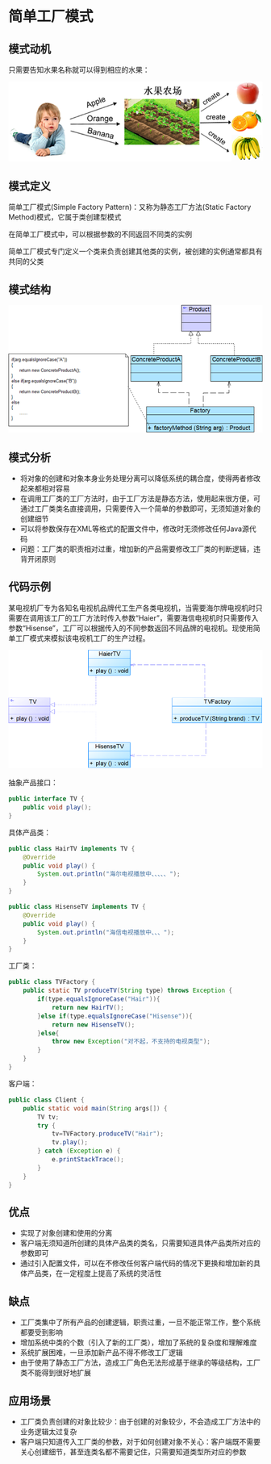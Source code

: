 # 简单工厂模式


<!--more-->

## 模式动机

只需要告知水果名称就可以得到相应的水果：

![image-20210416212216842.png](/posts/设计模式/简单工厂模式/image-20210416212216842.png)

## 模式定义

简单工厂模式(Simple Factory Pattern)：又称为静态工厂方法(Static Factory Method)模式，它属于类创建型模式

在简单工厂模式中，可以根据参数的不同返回不同类的实例

简单工厂模式专门定义一个类来负责创建其他类的实例，被创建的实例通常都具有共同的父类

## 模式结构

![image-20210416212336941.png](/posts/设计模式/简单工厂模式/image-20210416212336941.png)

## 模式分析

- 将对象的创建和对象本身业务处理分离可以降低系统的耦合度，使得两者修改起来都相对容易
- 在调用工厂类的工厂方法时，由于工厂方法是静态方法，使用起来很方便，可通过工厂类类名直接调用，只需要传入一个简单的参数即可，无须知道对象的创建细节
- 可以将参数保存在XML等格式的配置文件中，修改时无须修改任何Java源代码
- 问题：工厂类的职责相对过重，增加新的产品需要修改工厂类的判断逻辑，违背开闭原则

## 代码示例

某电视机厂专为各知名电视机品牌代工生产各类电视机，当需要海尔牌电视机时只需要在调用该工厂的工厂方法时传入参数“Haier”，需要海信电视机时只需要传入参数“Hisense”，工厂可以根据传入的不同参数返回不同品牌的电视机。现使用简单工厂模式来模拟该电视机工厂的生产过程。

![image-20210416215907401.png](/posts/设计模式/简单工厂模式/image-20210416215907401.png)

抽象产品接口：

```java
public interface TV {
    public void play();
}
```

具体产品类：

```java
public class HairTV implements TV {
    @Override
    public void play() {
        System.out.println("海尔电视播放中、、、、、");
    }
}
```

```java
public class HisenseTV implements TV {
    @Override
    public void play() {
        System.out.println("海信电视播放中、、、");
    }
}
```

工厂类：

```java
public class TVFactory {
    public static TV produceTV(String type) throws Exception {
        if(type.equalsIgnoreCase("Hair")){
            return new HairTV();
        }else if(type.equalsIgnoreCase("Hisense")){
            return new HisenseTV();
        }else{
            throw new Exception("对不起，不支持的电视类型");
        }
    }
}
```

客户端：

```java
public class Client {
    public static void main(String args[]) {
        TV tv;
        try {
            tv=TVFactory.produceTV("Hair");
            tv.play();
        } catch (Exception e) {
            e.printStackTrace();
        }
    }
}
```

## 优点

- 实现了对象创建和使用的分离
- 客户端无须知道所创建的具体产品类的类名，只需要知道具体产品类所对应的参数即可
- 通过引入配置文件，可以在不修改任何客户端代码的情况下更换和增加新的具体产品类，在一定程度上提高了系统的灵活性

## 缺点

- 工厂类集中了所有产品的创建逻辑，职责过重，一旦不能正常工作，整个系统都要受到影响
- 增加系统中类的个数（引入了新的工厂类），增加了系统的复杂度和理解难度
- 系统扩展困难，一旦添加新产品不得不修改工厂逻辑
- 由于使用了静态工厂方法，造成工厂角色无法形成基于继承的等级结构，工厂类不能得到很好地扩展

## 应用场景

- 工厂类负责创建的对象比较少：由于创建的对象较少，不会造成工厂方法中的业务逻辑太过复杂
- 客户端只知道传入工厂类的参数，对于如何创建对象不关心：客户端既不需要关心创建细节，甚至连类名都不需要记住，只需要知道类型所对应的参数

